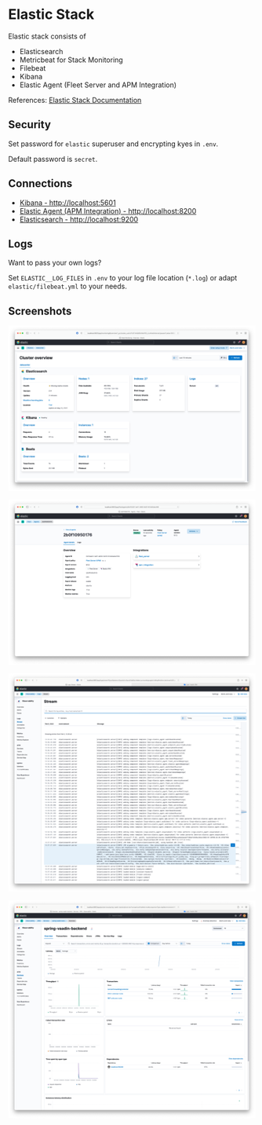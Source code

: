 # Elastic Stack

Elastic stack consists of

- Elasticsearch
- Metricbeat for Stack Monitoring
- Filebeat
- Kibana
- Elastic Agent (Fleet Server and APM Integration)


References: [Elastic Stack Documentation](https://www.elastic.co/guide/index.html)

## Security

Set password for `elastic` superuser and encrypting kyes in `.env`.

Default password is `secret`.

## Connections

- [Kibana - http://localhost:5601](http://localhost:5601)
- [Elastic Agent (APM Integration) - http://localhost:8200](http://localhost:8200)
- [Elasticsearch - http://localhost:9200](http://localhost:9200)


## Logs

Want to pass your own logs?

Set `ELASTIC__LOG_FILES` in `.env` to your log file location (`*.log`) or adapt `elastic/filebeat.yml` to your needs.


## Screenshots

![Elastic Stack Monitoring](images/elastic_stack_monitoring.png)

![Elastic Stack Monitoring](images/elastic_stack_fleet_apm.png)

![Elastic Stack Logs](images/elastic_stack_logs.png)

![Elastic Stack APM](images/elastic_stack_apm.png)
